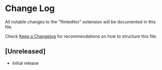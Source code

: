 # Change Log

All notable changes to the "flinteditor" extension will be documented in this file.

Check [Keep a Changelog](http://keepachangelog.com/) for recommendations on how to structure this file.

## [Unreleased]

- Initial release